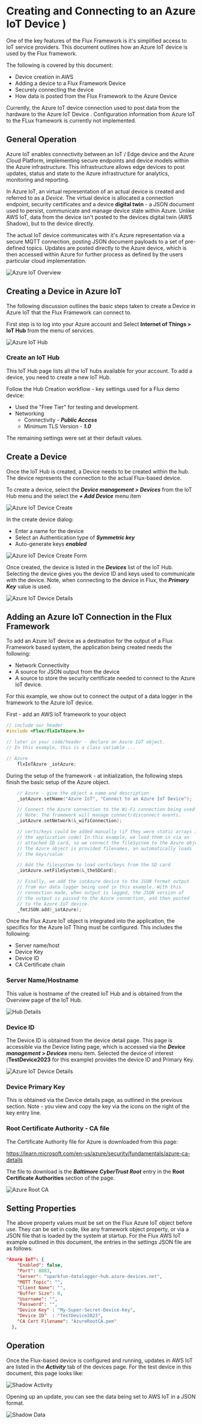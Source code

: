 # Creating and Connecting to an Azure IoT Device )

One of the key features of the Flux Framework is it's simplified access to IoT service providers. This document outlines how an Azure IoT device is used by the Flux framework. 

The following is covered by this document:

* Device creation in AWS
* Adding a device to a Flux Framework Device
* Securely connecting the device
* How data is posted from the Flux Framework to the Azure Device

Currently, the Azure IoT device connection used to post data from the hardware to the Azure IoT Device . Configuration information from Azure IoT to the FLux framework is currently not implemented.

## General Operation

Azure IoT enables connectivity between an IoT / Edge device and the Azure Cloud Platform, implementing secure endpoints and device models within the Azure infrastructure. This infrastructure allows edge devices to post updates, status and state to the Azure infrastructure for analytics, monitoring and reporting.

In Azure IoT, an virtual representation of an actual device is created and referred to as a *Device*. The virtual device is allocated a connection endpoint, security certificates and a device **digital twin** - a JSON document used to persist, communicate and manage device state within Azure. Unlike AWS IoT, data from the device isn't posted to the devices digital twin (AWS Shadow), but to the device directly.

The actual IoT device communicates with it's Azure representation via a secure MQTT connection, posting JSON document payloads to a set of pre-defined topics. Updates are posted directly to the Azure device, which is then accessed within Azure for further process as defined by the users particular cloud implementation. 

![Azure IoT Overview](images/iot_az_iot_overview.png)

## Creating a Device in Azure IoT

The following discussion outlines the basic steps taken to create a Device in Azure IoT that the Flux Framework can connect to. 

First step is to log into your Azure account and Select **Internet of Things > IoT Hub** from the menu of services.

![Azure IoT Hub](images/iot_az_iot_hub.png)

### Create an IoT Hub

This IoT Hub page lists all the IoT hubs available for your account. To add a device, you need to create a new IoT Hub.

Follow the Hub Creation workflow - key settings used for a Flux demo device:

* Used the "Free Tier" for testing and development.
* Networking
  * Connectivity - ***Public Access***
  * Minimum TLS Version - ***1.0***

The remaining settings were set at their default values.

## Create a Device

Once the IoT Hub is created, a Device needs to be created within the hub. The device represents the connection to the actual Flux-based device.

To create a device, select the ***Device management > Devices*** from the IoT Hub menu and the select the ***+ Add Device*** menu item

![Azure IoT Device Create](images/iot_az_create_device.png)

In the create device dialog:

* Enter a name for the device
* Select an Authentication type of ***Symmetric key***
* Auto-generate keys ***enabled***

![Azure IoT Device Create Form](images/iot_az_device_form.png)

Once created, the device is listed in the ***Devices*** list of the IoT Hub. Selecting the device gives you the device ID and keys used to communicate with the device. Note, when connecting to the device in Flux, the ***Primary Key*** value is used.

![Azure IoT Device Details](images/iot_az_device_details.png)

## Adding an Azure IoT Connection in the Flux Framework

To add an Azure IoT device as a destination for the output of a Flux Framework based system, the application being created needs the following:

* Network Connectivity
* A source for JSON output from the device
* A source to store the security certificate needed to connect to the Azure IoT device.

For this example, we show out to connect the output of a data logger in the framework to the Azure IoT device.

First - add an AWS IoT framework to your object

```c++
// include our header
#include <Flux/flxIoTAzure.h>

// later in your code/header - declare an Azure IoT object. 
// In this example, this is a class variable ...

// Azure
    flxIoTAzure _iotAzure;
```

During the setup of the framework - at initialization, the following steps finish the basic setup of the Azure object.

```c++
    // Azure - give the object a name and description
    _iotAzure.setName("Azure IoT", "Connect to an Azure IoT Device");

    // Connect the Azure connection to the Wi-Fi connection being used.
    // Note: The framework will manage connect/disconnect events.
    _iotAzure.setNetwork(&_wifiConnection);

    // certs/keys could be added manually (if they were static arrays in
    // the application code) In this example, we load them in via an
    // attached SD card, so we connect the fileSystem to the Azure object.
    // The Azure object is provided filenames, an automatically loads 
    // the keys/value

    // Add the filesystem to load certs/keys from the SD card
    _iotAzure.setFileSystem(&_theSDCard);

    // Finally, we add the iotAzure device to the JSON format output
    // from our data logger being used in this example. With this
    // connection made, when output is logged, the JSON version of
    // the output is passed to the Azure connection, and then posted
    // to the Azure IoT device.
    _fmtJSON.add(_iotAzure);
```

Once the Flux Azure IoT object is integrated into the application, the specifics for the Azure IoT Thing must be configured. This includes the following:

* Server name/host
* Device Key
* Device ID
* CA Certificate chain

### Server Name/Hostname

This value is hostname of the created IoT Hub and is obtained from the Overview page of the IoT Hub.

![Hub Details](images/iot_az_iot_hub_details.png)

### Device ID

The Device ID is obtained from the device detail page. This page is accessible via the Device listing page, which is accessed via the ***Device management > Devices*** menu item. Selected the device of interest (**TestDevice2023** for this example) provides the device ID and Primary Key.

![Azure IoT Device Details](images/iot_az_device_details.png)

### Device Primary Key 

This is obtained via the Device details page, as outlined in the previous section. Note - you view and copy the key via the icons on the right of the key entry line.

### Root Certificate Authority - CA file

The Certificate Authority file for Azure is downloaded from this page:

https://learn.microsoft.com/en-us/azure/security/fundamentals/azure-ca-details

The file to download is the ***Baltimore CyberTrust Root*** entry in the **Root Certificate Authorities** section of the page.

![Azure Root CA](images/iot_az_ca_file.png)

## Setting Properties

The above property values must be set on the Flux Azure IoT object before use. They can be set in code, like any framework object property, or via a JSON file that is loaded by the system at startup. For the Flux AWS IoT example outlined in this document, the entries in the settings JSON file are as follows:

```json
"Azure IoT": {
    "Enabled": false,
    "Port": 8883,
    "Server": "sparkfun-datalogger-hub.azure-devices.net",
    "MQTT Topic": "",
    "Client Name": "",
    "Buffer Size": 0,
    "Username": "",
    "Password": "",
    "Device Key" : "My-Super-Secret-Device-Key",
    "Device ID"  : "TestDevice2023",
    "CA Cert Filename": "AzureRootCA.pem"
  },
```

## Operation
Once the Flux-based device is configured and running, updates in AWS IoT are listed in the ***Activity*** tab of the devices page. For the test device in this document, this page looks like:

![Shadow Activity](images/iot_aws_iot_shadow_updates.png)

Opening up an update, you can see the data being set to AWS IoT in a JSON format.

![Shadow Data](images/iot_aws_iot_shadow_data.png)